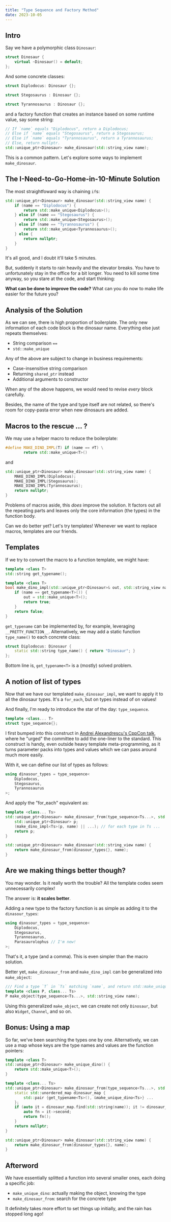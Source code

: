 ```yaml
---
title: "Type Sequence and Factory Method"
date: 2023-10-05
---
```


## Intro

Say we have a polymorphic class `Dinosaur`:

```cpp
struct Dinosaur {
    virtual ~Dinosaur() = default;
};
```

And some concrete classes:

```cpp
struct Diplodocus: Dinosaur {};

struct Stegosaurus : Dinosaur {};

struct Tyrannosaurus : Dinosaur {};
```

and a factory function that creates an instance based on some runtime value, say some string:

```cpp
// If `name` equals "Diplodocus", return a Diplodocus;
// Else if `name` equals "Stegosaurus", return a Stegosaurus;
// Else if `name` equals "Tyrannosaurus", return a Tyrannosaurus;
// Else, return nullptr.
std::unique_ptr<Dinosaur> make_dinosaur(std::string_view name);
```

This is a common pattern. Let's explore some ways to implement `make_dinosaur`.


## The I-Need-to-Go-Home-in-10-Minute Solution

The most straightfoward way is chaining `if`s:

```cpp
std::unique_ptr<Dinosaur> make_dinosaur(std::string_view name) {
    if (name == "Diplodocus") {
        return std::make_unique<Diplodocus>();
    } else if (name == "Stegosaurus") {
        return std::make_unique<Stegosaurus>();
    } else if (name == "Tyrannosaurus") {
        return std::make_unique<Tyrannosaurus>();
    } else {
        return nullptr;
    }
}
```

It's all good, and I doubt it'll take 5 minutes.

But, suddenly it starts to rain heavily and the elevator breaks. You have to unfortunately stay in the office for a bit longer.
You need to kill some time anyway, so you stare at the code, and start thinking:

**What can be done to improve the code?** What can you do now to make life easier for the future you?


## Analysis of the Solution

As we can see, there is high proportion of boilerplate.
The only new information of each code block is the dinosaur name. Everything else just repeats themselves:
- String comparison `==`
- `std::make_unique`

Any of the above are subject to change in business requirements:
- Case-insensitive string comparison
- Returning `shared_ptr` instead
- Additional arguments to constructor

When any of the above happens, we would need to revise *every* block carefully.

Besides, the name of the type and type itself are not related, so there's room for copy-pasta error when new dinosaurs are added.


## Macros to the rescue ... ?

We may use a helper macro to reduce the boilerplate:

```cpp
#define MAKE_DINO_IMPL(T) if (name == #T) \
        return std::make_unique<T>()
```

and

```cpp
std::unique_ptr<Dinosaur> make_dinosaur(std::string_view name) {
    MAKE_DINO_IMPL(Diplodocus);
    MAKE_DINO_IMPL(Stegosaurus);
    MAKE_DINO_IMPL(Tyrannosaurus);
    return nullptr;
}
```

Problems of macros aside, this *does* improve the solution.
It factors out all the repeating parts and leaves only the core information (the types) in the function body.

Can we do better yet? Let's try templates! Whenever we want to replace macros, templates are our friends.


## Templates

If we try to convert the macro to a function template, we might have:

```cpp
template <class T>
std::string get_typename();

template <class T>
bool make_dino_impl(std::unique_ptr<Dinosaur>& out, std::string_view name) {
    if (name == get_typename<T>()) {
        out = std::make_unique<T>();
        return true;
    }
    return false;
}
```

`get_typename` can be implemented by, for example, leveraging `__PRETTY_FUNCTION__`. Alternatively, we may add a static function `type_name()` to each concrete class:

```cpp
struct Diplodocus: Dinosaur {
    static std::string type_name() { return "Dinosaur"; }
};
```

Bottom line is, `get_typename<T>` is a (mostly) solved problem.


## A notion of list of types

Now that we have our templated `make_dinosaur_impl`, we want to apply it to all the dinosaur types. It's a `for_each`, but on types instead of on values!

And finally, I'm ready to introduce the star of the day: `type_sequence`.


```cpp
template <class... T>
struct type_sequence{};
```

I first bumped into this construct in [Andrei Alexandrescu's CppCon talk](https://youtu.be/va9I2qivBOA), where he "urged" the committee to add the one-liner to the standard. This construct is handy, even outside heavy template meta-programming, as it turns parameter packs into types and values which we can pass around much more easily.

With it, we can define our list of types as follows:

```cpp
using dinasour_types = type_sequence<
    Diplodocus,
    Stegosaurus,
    Tyrannosaurus
>;
```

And apply the "for_each" equivalent as:

```cpp
template <class... Ts>
std::unique_ptr<Dinosaur> make_dinosaur_from(type_sequence<Ts...>, std::string_view name) {
    std::unique_ptr<Dinosaur> p;
    (make_dino_impl<Ts>(p, name) || ...); // for each type in Ts ...
    return p;
}

std::unique_ptr<Dinosaur> make_dinosaur(std::string_view name) {
    return make_dinosaur_from(dinasour_types{}, name);
}
```


## Are we making things better though?

You may wonder. Is it really worth the trouble? All the template codes seem unnecessarily complex!

The answer is: **it scales better**.

Adding a new type to the factory function is as simple as adding it to the `dinasour_types`:

```cpp
using dinasour_types = type_sequence<
    Diplodocus,
    Stegosaurus,
    Tyrannosaurus,
    Parasaurolophus // I'm new!
>;
```

That's it, a type (and a comma). This is even simpler than the macro solution.

Better yet, `make_dinosaur_from` and `make_dino_impl` can be generalized into `make_object`:

```cpp
/// Find a type `T` in `Ts` matching `name`, and return std::make_unique<T>().
template <class P, class... Ts>
P make_object(type_sequence<Ts...>, std::string_view name);
```

Using this generalized `make_object`, we can create not only `Dinosaur`, but also `Widget`, `Channel`, and so on.


## Bonus: Using a map

So far, we've been searching the types one by one.
Alternatively, we can use a map whose keys are the type names and values are the function pointers:


```cpp
template <class T>
std::unique_ptr<Dinosaur> make_unique_dino() {
    return std::make_unique<T>();
}

template <class... Ts>
std::unique_ptr<Dinosaur> make_dinosaur_from(type_sequence<Ts...>, std::string_view name) {
    static std::unordered_map dinosaur_map {
        std::pair {get_typename<Ts>(), &make_unique_dino<Ts>} ...
    };
    if (auto it = dinosaur_map.find(std::string(name)); it != dinosaur_map.end()) {
        auto fn = it->second;
        return fn();
    }
    return nullptr;
}

std::unique_ptr<Dinosaur> make_dinosaur(std::string_view name) {
    return make_dinosaur_from(dinasour_types{}, name);
}
```


## Afterword

We have essentially splitted a function into several smaller ones, each doing a specific job:

- `make_unique_dino`: actually making the object, knowing the type
- `make_dinosaur_from`: search for the concrete type

It definitely takes more effort to set things up initially, and the rain has stopped long ago!
